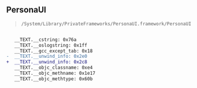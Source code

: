 ## PersonaUI

> `/System/Library/PrivateFrameworks/PersonaUI.framework/PersonaUI`

```diff

   __TEXT.__cstring: 0x76a
   __TEXT.__oslogstring: 0x1ff
   __TEXT.__gcc_except_tab: 0x18
-  __TEXT.__unwind_info: 0x2e0
+  __TEXT.__unwind_info: 0x2c8
   __TEXT.__objc_classname: 0xe4
   __TEXT.__objc_methname: 0x1e17
   __TEXT.__objc_methtype: 0x60b

```
